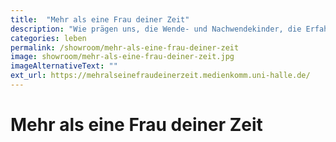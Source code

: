 ```yaml
---
title:  "Mehr als eine Frau deiner Zeit"
description: "Wie prägen uns, die Wende- und Nachwendekinder, die Erfahrungen ostdeutscher Frauen und Mütter?"
categories: leben
permalink: /showroom/mehr-als-eine-frau-deiner-zeit
image: showroom/mehr-als-eine-frau-deiner-zeit.jpg
imageAlternativeText: ""
ext_url: https://mehralseinefraudeinerzeit.medienkomm.uni-halle.de/
---
```


# Mehr als eine Frau deiner Zeit
